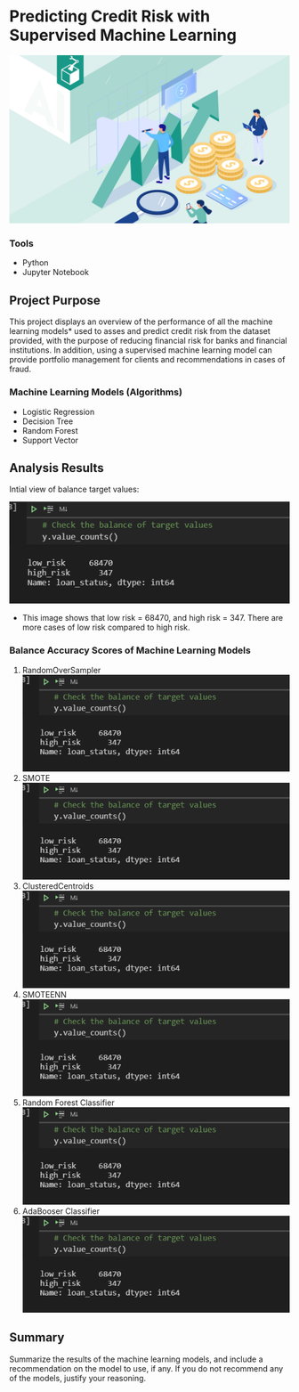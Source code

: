 # Predicting Credit Risk with Supervised Machine Learning 

![](https://github.com/MarielaKaradzhova/Credit_Risk_Analysis/blob/main/resources/cr.jpg)

### Tools
 - Python
 - Jupyter Notebook

## Project Purpose

This project displays an overview of the performance of all the machine learning models* used to asses and predict credit risk from the dataset provided, with the purpose of reducing financial risk for banks and financial institutions. In addition, using a supervised machine learning model can provide portfolio management for clients and recommendations in cases of fraud.


### Machine Learning Models (Algorithms)
 - Logistic Regression
 - Decision Tree
 - Random Forest
 - Support Vector 

##  Analysis Results
Intial view of balance target values:

![](https://github.com/MarielaKaradzhova/Credit_Risk_Analysis/blob/main/resources/df_bal.png)

 - This image shows that low risk = 68470, and high risk = 347. There are more cases of low risk compared to high risk. 

### Balance Accuracy Scores of Machine Learning Models
1. RandomOverSampler
 ![](https://github.com/MarielaKaradzhova/Credit_Risk_Analysis/blob/main/resources/df_bal.png)
2. SMOTE
![](https://github.com/MarielaKaradzhova/Credit_Risk_Analysis/blob/main/resources/df_bal.png)
3. ClusteredCentroids
 ![](https://github.com/MarielaKaradzhova/Credit_Risk_Analysis/blob/main/resources/df_bal.png)
4. SMOTEENN
![](https://github.com/MarielaKaradzhova/Credit_Risk_Analysis/blob/main/resources/df_bal.png)
5. Random Forest Classifier
 ![](https://github.com/MarielaKaradzhova/Credit_Risk_Analysis/blob/main/resources/df_bal.png)
6. AdaBooser Classifier
 ![](https://github.com/MarielaKaradzhova/Credit_Risk_Analysis/blob/main/resources/df_bal.png)


## Summary

Summarize the results of the machine learning models, and include a recommendation on the model to use, if any. If you do not recommend any of the models, justify your reasoning.

